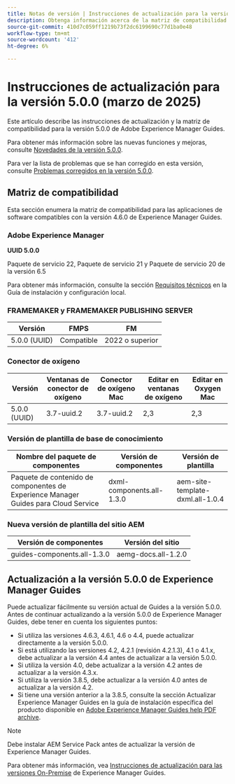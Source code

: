 ```yaml
---
title: Notas de versión | Instrucciones de actualización para la versión 5.0.0 de Adobe Experience Manager Guides
description: Obtenga información acerca de la matriz de compatibilidad y cómo actualizar a la versión 5.0.0 de Adobe Experience Manager Guides.
source-git-commit: 410d7c059ff1219b73f2dc6199690c77d1ba0e48
workflow-type: tm+mt
source-wordcount: '412'
ht-degree: 6%

---
```


# Instrucciones de actualización para la versión 5.0.0 (marzo de 2025)

Este artículo describe las instrucciones de actualización y la matriz de compatibilidad para la versión 5.0.0 de Adobe Experience Manager Guides.

Para obtener más información sobre las nuevas funciones y mejoras, consulte [Novedades de la versión 5.0.0](../release-info/whats-new-5-0.md).

Para ver la lista de problemas que se han corregido en esta versión, consulte [Problemas corregidos en la versión 5.0.0](../release-info/fixed-issues-5-0-0.md).

## Matriz de compatibilidad

Esta sección enumera la matriz de compatibilidad para las aplicaciones de software compatibles con la versión 4.6.0 de Experience Manager Guides.

### Adobe Experience Manager

**UUID 5.0.0**

Paquete de servicio 22, Paquete de servicio 21 y Paquete de servicio 20 de la versión 6.5

Para obtener más información, consulte la sección [Requisitos técnicos](../install-guide/download-install-technical-requirements.md) en la Guía de instalación y configuración local.

### FRAMEMAKER y FRAMEMAKER PUBLISHING SERVER

| Versión | FMPS | FM |
| --- | --- | --- |
| 5.0.0 (UUID) | Compatible | 2022 o superior |

### Conector de oxígeno

| Versión | Ventanas de conector de oxígeno | Conector de oxígeno Mac | Editar en ventanas de oxígeno | Editar en Oxygen Mac |
| --- | --- | --- |--- |--- |
| 5.0.0 (UUID) | 3.7-uuid.2 | 3.7-uuid.2 | 2,3 | 2,3 |

### Versión de plantilla de base de conocimiento

| Nombre del paquete de componentes | Versión de componentes | Versión de plantilla |
|---|---|---|
| Paquete de contenido de componentes de Experience Manager Guides para Cloud Service | dxml-components.all-1.3.0 | aem-site-template-dxml.all-1.0.4 |

### Nueva versión de plantilla del sitio AEM


| Versión de componentes | Versión del sitio |
|---|---|
| guides-components.all-1.3.0 | aemg-docs.all-1.2.0 |


## Actualización a la versión 5.0.0 de Experience Manager Guides

Puede actualizar fácilmente su versión actual de Guides a la versión 5.0.0. Antes de continuar actualizando a la versión 5.0.0 de Experience Manager Guides, debe tener en cuenta los siguientes puntos:

- Si utiliza las versiones 4.6.3, 4.6.1, 4.6 o 4.4, puede actualizar directamente a la versión 5.0.0.
- Si está utilizando las versiones 4.2, 4.2.1 (revisión 4.2.1.3), 4.1 o 4.1.x, debe actualizar a la versión 4.4 antes de actualizar a la versión 5.0.0.
- Si utiliza la versión 4.0, debe actualizar a la versión 4.2 antes de actualizar a la versión 4.3.x.
- Si utiliza la versión 3.8.5, debe actualizar a la versión 4.0 antes de actualizar a la versión 4.2.
- Si tiene una versión anterior a la 3.8.5, consulte la sección Actualizar Experience Manager Guides en la guía de instalación específica del producto disponible en [Adobe Experience Manager Guides help PDF archive](https://helpx.adobe.com/es/xml-documentation-for-experience-manager/archive.html).

>[!NOTE]
>
>Debe instalar AEM Service Pack antes de actualizar la versión de Experience Manager Guides.

Para obtener más información, vea [Instrucciones de actualización para las versiones On-Premise](../install-guide/upgrade-xml-documentation.md) de Experience Manager Guides.
